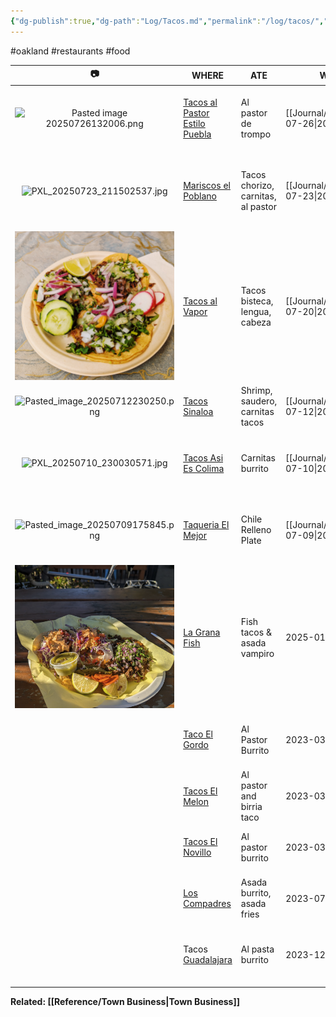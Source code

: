 ```yaml
---
{"dg-publish":true,"dg-path":"Log/Tacos.md","permalink":"/log/tacos/","title":"Taco Log","noteIcon":"2"}
---
```


#oakland #restaurants #food 

|                  📷                  | WHERE                                                                                                                              | ATE                                | WHEN           | THOUGHTS                                                                      |    💸     |
| :----------------------------------: | ---------------------------------------------------------------------------------------------------------------------------------- | ---------------------------------- | -------------- | ----------------------------------------------------------------------------- | :-------: |
| ![Pasted image 20250726132006.png](/img/user/System/Uploads/Pasted%20image%2020250726132006.png) | [Tacos al Pastor Estilo Puebla](https://www.yelp.com/biz/tacos-al-pastor-estilo-puebla-oakland)                                    | Al pastor de trompo                | [[Journal/2025/2025-07-26\|2025-07-26]] | Excellent, smoky al pastor with pineapple. Hard to beat                       | $15<br>💵 |
|   ![PXL_20250723_211502537.jpg](/img/user/System/Uploads/PXL_20250723_211502537.jpg)    | [Mariscos el Poblano](https://www.yelp.com/biz/mariscos-el-poblano-oakland)                                                        | Tacos chorizo, carnitas, al pastor | [[Journal/2025/2025-07-23\|2025-07-23]] | Pretty mid, should've done seafood. Camaron empanadas next time               | 💵 $13.50 |
|         ![1000002956.jpg](/img/user/System/Uploads/1000002956.jpg)          | [Tacos al Vapor](https://www.yelp.com/biz/tacos-al-vapor-oakland-3)                                                                | Tacos bisteca, lengua, cabeza      | [[Journal/2025/2025-07-20\|2025-07-20]] | **Different** - steamed! No grease, bright flavors, great texture.            | $14<br>📱 |
| ![Pasted_image_20250712230250.png](/img/user/System/Uploads/Pasted_image_20250712230250.png) | [Tacos Sinaloa](https://tacossinaloaoakland.com/)                                                                                  | Shrimp, saudero, carnitas tacos    | [[Journal/2025/2025-07-12\|2025-07-12]] | The saudero is underrated.                                                    | $11<br>💳 |
|   ![PXL_20250710_230030571.jpg](/img/user/System/Uploads/PXL_20250710_230030571.jpg)    | [Tacos Asi Es Colima](https://www.yelp.com/biz/tacos-asi-es-colima-oakland-2)                                                      | Carnitas burrito                   | [[Journal/2025/2025-07-10\|2025-07-10]] | Very good, lots of onion. Red sauce is fire roasted. Spicy!                   |   $14💳   |
| ![Pasted_image_20250709175845.png](/img/user/System/Uploads/Pasted_image_20250709175845.png) | [Taqueria El Mejor](https://www.yelp.com/biz/taqueria-la-mejor-oakland)                                                            | Chile Relleno Plate                | [[Journal/2025/2025-07-09\|2025-07-09]] | Really good, large portions, cheap. Also serve baby burritos.                 | $15<br>💵 |
|      ![lagranafish250110.png](/img/user/System/Uploads/lagranafish250110.png)      | [La Grana Fish](https://www.yelp.com/biz/la-grana-fish-oakland-3)                                                                  | Fish tacos & asada vampiro         | 2025-01-10     | **GOAT** spot. Vampiros are must order, fish tacos Baja style. Not cheap tho. |  $20 💳   |
|                                      | [Taco El Gordo](https://www.yelp.com/biz/tacos-el-gordo-oakland-2)                                                                 | Al Pastor Burrito                  | 2023-03-13     | Excellent, good crema, next time try saudero.                                 |    💳     |
|                                      | [Tacos El Melon](https://www.yelp.com/biz/tacos-el-melon-oakland-2)                                                                | Al pastor and birria taco          | 2023-03-14     | Cheap, everything was really good.                                            |    💳     |
|                                      | [Tacos El Novillo](https://www.yelp.com/biz/tacos-el-novillo-oakland-2)                                                            | Al pastor burrito                  | 2023-03-17     | LARGE burrito. Next time do asada.                                            |    💳     |
|                                      | [Los Compadres](https://www.yelp.com/biz/los-compadres-taco-truck-oakland-2)                                                       | Asada burrito, asada fries         | 2023-07-22     | Best asada in Fruitvale. Friendly guys, really cheap.                         | $12<br>💳 |
|                                      | Tacos [Guadalajara](https://www.google.com/search?channel=frs&client=firefox-b-1-d&q=tacos+guadalajara#rlimm=10656403252407561765) | Al pasta burrito                   | 2023-12-19     | Al pastor was good, red sauce was better than most.                           |    💳     |
|                                      |                                                                                                                                    |                                    |                |                                                                               |           |

**Related: [[Reference/Town Business\|Town Business]]**